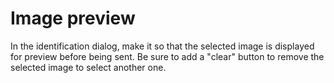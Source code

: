 # Image preview

In the identification dialog, make it so that the selected image is displayed for preview before being sent. Be sure to add a "clear" button to remove the selected image to select another one.
